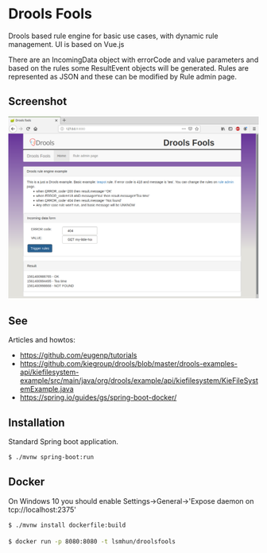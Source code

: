 # Drools Fools

Drools based rule engine for basic use cases, with dynamic rule management. UI is based on Vue.js

There are an IncomingData object with errorCode and value parameters and based on the rules some ResultEvent objects will be generated. Rules are represented as JSON and these can be modified by Rule admin page. 

## Screenshot
![Drools fools screenshot 01](docs/droolsfools01.png)


## See
Articles and howtos: 
* https://github.com/eugenp/tutorials
* https://github.com/kiegroup/drools/blob/master/drools-examples-api/kiefilesystem-example/src/main/java/org/drools/example/api/kiefilesystem/KieFileSystemExample.java
* https://spring.io/guides/gs/spring-boot-docker/


## Installation

Standard Spring boot application.

```bash
$ ./mvnw spring-boot:run
```

## Docker
On Windows 10 you should enable Settings->General->'Expose daemon on tcp://localhost:2375'

```bash
$ ./mvnw install dockerfile:build

$ docker run -p 8080:8080 -t lsmhun/droolsfools

```

